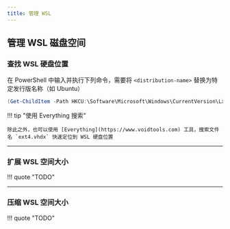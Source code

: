 ```yaml
---
title: 管理 WSL
---
```


## 管理 WSL 磁盘空间

### 查找 WSL 硬盘位置

在 PowerShell 中输入并执行下列命令，需要将 `<distribution-name>` 替换为特定发行版名称（如 Ubuntu）

``` powershell
(Get-ChildItem -Path HKCU:\Software\Microsoft\Windows\CurrentVersion\Lxss | Where-Object { $_.GetValue("DistributionName") -eq '<distribution-name>' }).GetValue("BasePath") + "\ext4.vhdx"
```

!!! tip "使用 Everything 搜索"

    除此之外，也可以使用 [Everything](https://www.voidtools.com) 工具，搜索文件名 `ext4.vhdx` 快速定位到 WSL 硬盘位置

---

### 扩展 WSL 空间大小

!!! quote "TODO"

---

### 压缩 WSL 空间大小

!!! quote "TODO"
